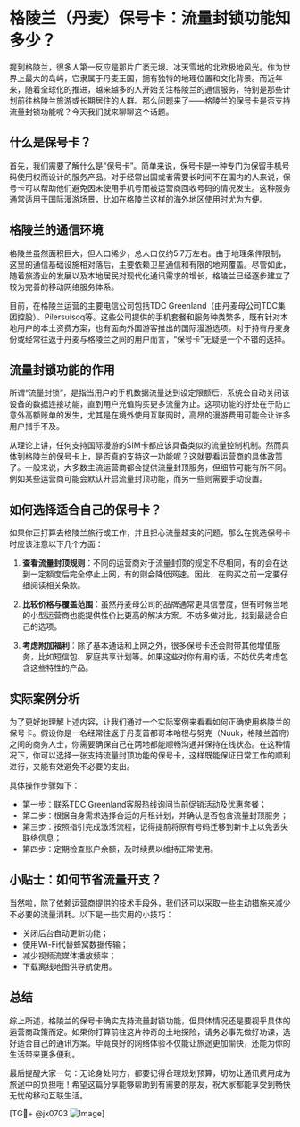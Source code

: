 # 格陵兰（丹麦）保号卡：流量封锁功能知多少？

提到格陵兰，很多人第一反应是那片广袤无垠、冰天雪地的北欧极地风光。作为世界上最大的岛屿，它隶属于丹麦王国，拥有独特的地理位置和文化背景。而近年来，随着全球化的推进，越来越多的人开始关注格陵兰的通信服务，特别是那些计划前往格陵兰旅游或长期居住的人群。那么问题来了——格陵兰的保号卡是否支持流量封锁功能呢？今天我们就来聊聊这个话题。

## 什么是保号卡？

首先，我们需要了解什么是“保号卡”。简单来说，保号卡是一种专门为保留手机号码使用权而设计的服务产品。对于经常出国或者需要长时间不在国内的人来说，保号卡可以帮助他们避免因未使用手机号而被运营商回收号码的情况发生。这种服务通常适用于国际漫游场景，比如在格陵兰这样的海外地区使用时尤为方便。

## 格陵兰的通信环境

格陵兰虽然面积巨大，但人口稀少，总人口仅约5.7万左右。由于地理条件限制，这里的通信基础设施相对落后，主要依赖卫星通信和有限的地网覆盖。尽管如此，随着旅游业的发展以及本地居民对现代化通讯需求的增长，格陵兰已经逐步建立了较为完善的移动网络服务体系。

目前，在格陵兰运营的主要电信公司包括TDC Greenland（由丹麦母公司TDC集团控股）、Pilersuisoq等。这些公司提供的手机套餐和服务种类繁多，既有针对本地用户的本土资费方案，也有面向外国游客推出的国际漫游选项。对于持有丹麦身份或经常往返于丹麦与格陵兰之间的用户而言，“保号卡”无疑是一个不错的选择。

## 流量封锁功能的作用

所谓“流量封锁”，是指当用户的手机数据流量达到设定限额后，系统会自动关闭该设备的数据连接功能，直到用户充值购买更多流量为止。这项功能的好处在于防止意外高额账单的发生，尤其是在境外使用互联网时，高昂的漫游费用可能会让许多用户措手不及。

从理论上讲，任何支持国际漫游的SIM卡都应该具备类似的流量控制机制。然而具体到格陵兰的保号卡上，是否真的支持这一功能呢？这就要看运营商的具体政策了。一般来说，大多数主流运营商都会提供流量封顶服务，但细节可能有所不同。例如某些运营商可能会默认开启流量封顶功能，而另一些则需要手动设置。

## 如何选择适合自己的保号卡？

如果你正打算去格陵兰旅行或工作，并且担心流量超支的问题，那么在挑选保号卡时应该注意以下几个方面：

1. **查看流量封顶规则**：不同的运营商对于流量封顶的规定不尽相同，有的会在达到一定额度后完全停止上网，有的则会降低网速。因此，在购买之前一定要仔细阅读相关条款。
   
2. **比较价格与覆盖范围**：虽然丹麦母公司的品牌通常更具信誉度，但有时候当地的小型运营商也能提供性价比更高的解决方案。不妨多做对比，找到最适合自己的选项。

3. **考虑附加福利**：除了基本通话和上网之外，很多保号卡还会附带其他增值服务，比如短信包、家庭共享计划等。如果这些对你有用的话，不妨优先考虑包含这些特性的产品。

## 实际案例分析

为了更好地理解上述内容，让我们通过一个实际案例来看看如何正确使用格陵兰的保号卡。假设你是一名经常往返于丹麦首都哥本哈根与努克（Nuuk，格陵兰首府）之间的商务人士，你需要确保自己在两地都能顺畅沟通并保持在线状态。在这种情况下，你可以选择一张支持流量封顶功能的保号卡，这样既能保证日常工作的顺利进行，又能有效避免不必要的支出。

具体操作步骤如下：
- 第一步：联系TDC Greenland客服热线询问当前促销活动及优惠套餐；
- 第二步：根据自身需求选择合适的月租计划，并确认是否包含流量封顶服务；
- 第三步：按照指引完成激活流程，记得提前将原有号码迁移到新卡上以免丢失联络信息；
- 第四步：定期检查账户余额，及时续费以维持正常使用。

## 小贴士：如何节省流量开支？

当然啦，除了依赖运营商提供的技术手段外，我们还可以采取一些主动措施来减少不必要的流量消耗。以下是一些实用的小技巧：
- 关闭后台自动更新功能；
- 使用Wi-Fi代替蜂窝数据传输；
- 减少视频流媒体播放频率；
- 下载离线地图供导航使用。

## 总结

综上所述，格陵兰的保号卡确实支持流量封锁功能，但具体情况还是要视乎具体的运营商政策而定。如果你打算前往这片神奇的土地探险，请务必事先做好功课，选好适合自己的通讯方案。毕竟良好的网络体验不仅能让旅途更加愉快，还能为你的生活带来更多便利。

最后提醒大家一句：无论身处何方，都要记得合理规划预算，切勿让通讯费用成为旅途中的负担哦！希望这篇分享能够帮助到有需要的朋友，祝大家都能享受到畅快无忧的移动互联生活。

[TG💪+ @jx0703 ![Image](https://github.com/user-attachments/assets/dbca1d08-cadb-493c-b0ec-ad6f7a83f270)]